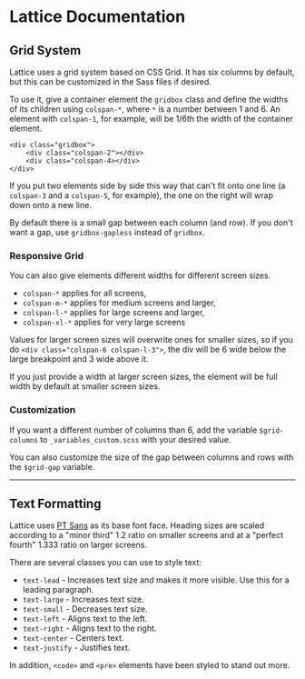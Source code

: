 # Lattice Documentation

## Grid System

Lattice uses a grid system based on CSS Grid. It has six columns by default, but this can be customized in the Sass files if desired. 

To use it, give a container element the `gridbox` class and define the widths of its children using `colspan-*`, where `*` is a number between 1 and 6. An element with `colspan-1`, for example, will be 1/6th the width of the container element.

```
<div class="gridbox">
    <div class="colspan-2"></div>
    <div class="colspan-4></div>
</div>
```

If you put two elements side by side this way that can't fit onto one line (a `colspan-3` and a `colspan-5`, for example), the one on the right will wrap down onto a new line. 

By default there is a small gap between each column (and row). If you don't want a gap, use `gridbox-gapless` instead of `gridbox`.

### Responsive Grid

You can also give elements different widths for different screen sizes. 

* `colspan-*` applies for all screens,
* `colspan-m-*` applies for medium screens and larger, 
* `colspan-l-*` applies for large screens and larger,
* `colspan-xl-*` applies for very large screens

Values for larger screen sizes will overwrite ones for smaller sizes, so if you do `<div class="colspan-6 colspan-l-3">`, the div will be 6 wide below the large breakpoint and 3 wide above it.

If you just provide a width at larger screen sizes, the element will be full width by default at smaller screen sizes.

### Customization

If you want a different number of columns than 6, add the variable `$grid-columns` to `_variables_custom.scss` with your desired value. 

You can also customize the size of the gap between columns and rows with the `$grid-gap` variable.

---------------------------------------------------------------------------

## Text Formatting

Lattice uses [PT Sans](https://www.fontsquirrel.com/fonts/pt-sans) as its base font face. Heading sizes are scaled according to a "minor third" 1.2 ratio on smaller screens and at a "perfect fourth" 1.333 ratio on larger screens. 

There are several classes you can use to style text:

* `text-lead` - Increases text size and makes it more visible. Use this for a leading paragraph.
* `text-large` - Increases text size.
* `text-small` - Decreases text size.
* `text-left` - Aligns text to the left.
* `text-right` - Aligns text to the right.
* `text-center` - Centers text.
* `text-justify` - Justifies text.

In addition, `<code>` and `<pre>` elements have been styled to stand out more.